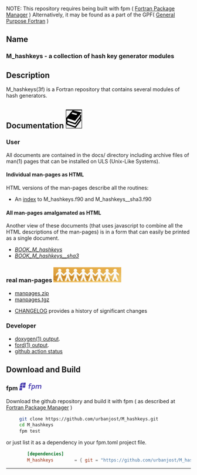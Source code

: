 <!--
![sample](docs/images/snap2b.gif)
-->

NOTE: This repository requires being built with fpm ( [Fortran Package Manager](https://github.com/fortran-lang/fpm) )
      Alternatively, it may be found as a part of the GPF( [General Purpose Fortran](https://github.com/urbanjost/general-purpose-fortran) )

## Name

### M_hashkeys - a collection of hash key generator modules

## Description

   M_hashkeys(3f) is a Fortran repository that contains several modules 
   of hash generators.

## Documentation   ![docs](docs/images/docs.gif)
### User

All documents are contained in the docs/ directory including
archive files of man(1) pages that can be installed on ULS
(Unix-Like Systems).

#### Individual man-pages as HTML

   HTML versions of the man-pages describe all the routines:
   - An [index](https://urbanjost.github.io/M_hashkeys/man3.html) to M_hashkeys.f90 and M_hashkeys__sha3.f90 

#### All man-pages amalgamated as HTML

   Another view of these documents (that uses javascript to combine all
   the HTML descriptions of the man-pages) is in a form that can easily be printed as a single document.
   - [*BOOK_M_hashkeys*](https://urbanjost.github.io/M_hashkeys/BOOK_M_hashkeys.html) 
   - [*BOOK_M_hashkeys__sha3*](https://urbanjost.github.io/M_hashkeys/BOOK_M_hashkeys__sha3.html) 

### real man-pages ![gmake](docs/images/manpages.gif)

   + [manpages.zip](https://urbanjost.github.io/M_hashkeys/manpages.zip)
   + [manpages.tgz](https://urbanjost.github.io/M_hashkeys/manpages.tgz)

   - [CHANGELOG](docs/CHANGELOG.md) provides a history of significant changes
### Developer 

   - [doxygen(1) output](https://urbanjost.github.io/M_hashkeys/doxygen_out/html/index.html).
   - [ford(1) output](https://urbanjost.github.io/M_hashkeys/fpm-ford/index.html).
   - [github action status](docs/STATUS.md) 

## Download and Build

<!--
### gmake ![gmake](docs/images/gnu.gif)

   ```bash
       git clone https://github.com/urbanjost/M_hashkeys.git
       cd M_hashkeys/src
       # change Makefile if not using one of the listed compilers
       make clean; make gfortran    # for gfortran
       make clean; make ifort       # for ifort
       make clean; make nvfortran   # for nvfortran
   ```
   This will compile the M_hashkeys module and example programs.
-->

### fpm ![fpm](docs/images/fpm_logo.gif)

   Download the github repository and build it with
   fpm ( as described at [Fortran Package Manager](https://github.com/fortran-lang/fpm) )

   ```bash
        git clone https://github.com/urbanjost/M_hashkeys.git
        cd M_hashkeys
        fpm test
   ```

   or just list it as a dependency in your fpm.toml project file.

```toml
        [dependencies]
        M_hashkeys        = { git = "https://github.com/urbanjost/M_hashkeys.git" }
```

---
